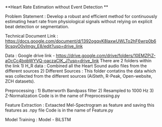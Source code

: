 **Heart Rate Estimation without Event Detection **

Problem Statement : Develop a robust and efficient method for continuously estimating heart rate from physiological signals without relying on explicit beat detection or segmentation.

Technical Document Link : https://docs.google.com/document/d/1392ogqvK8laxwUWLTo2hF6wrp0b69csqyO0vlmgv_E8/edit?usp=drive_link

Data : Google drive link  - https://drive.google.com/drive/folders/10EMZPiZ-aOcCc4bqbWYVQ-oaczaCIK_J?usp=drive_link
              There are 2 folders within the link 
                1) H_R data : Combined all the Heart Sound audio files from the different sources
                2) Different Sources : This folder contatins the data which was collected from the different sources (AiSteth, R-Peak, Open-website, ZCH datasets).

Preprocessing : 
                1) Butterworth Bandpass filter
                2) Resampled to 1000 Hz
                3) Z-Normalization 
Code is in the name of Preprocessing.py

Feature Extraction : Extaacted Mel-Spectrogram as feature and saving this features as .npy file 
Code is in the name of Feature.py

Model Training :
                Model - BiLSTM
                
